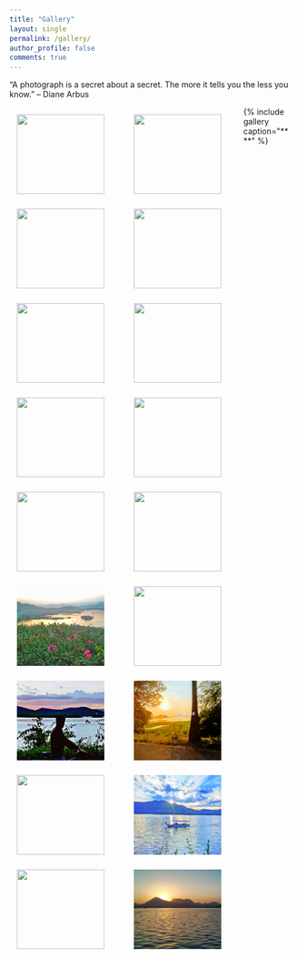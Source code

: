 ```yaml
---
title: "Gallery"
layout: single
permalink: /gallery/
author_profile: false
comments: true
---
```

“A photograph is a secret about a secret. The more it tells you the less you know.” – Diane Arbus
<style type='text/css'>
div.gallery {
  margin: 13px;
  float: left;
  width: 180px;
}

div.container{
  margin-left:auto;
  margin-right:auto;
}
div.gallery img {
  width: 11em;
  height: 10em;
  float:left;
  object-fit: cover;
}

div.page__inner-wrap{
  width:900px;
}
div.desc {
  padding: 15px;
  text-align: center;
}
</style>
  <!-- {% for image in site.pics/gallery %}
    <div class="gallery">
      <a target="_blank" href="{{image.url}}">
       <img src="{{image.url}}">
      </a>
</div> 
  {% endfor %} -->
<div class="container">
<!-- img 1-->
<div class="gallery">
  <a target="_blank" href="/pics/gallery/Udaipur_LP1.jpeg">
    <img src="/pics/gallery/Udaipur_LP1.jpeg">
  </a>
</div>
<!-- img 2 -->
<div class="gallery">
  <a target="_blank" href="/pics/gallery/Powai_Lake.jpeg">
    <img src="/pics/gallery/Powai_Lake.jpeg">
  </a>
</div>

<!-- img 3 -->
<div class="gallery">
  <a target="_blank" href="/pics/gallery/Knowledge_Tree.jpeg">
    <img src="/pics/gallery/Knowledge_Tree.jpeg">
  </a>
</div>

<!-- img 4 -->
<div class="gallery">
  <a target="_blank" href="/pics/gallery/Slides.jpeg">
    <img src="/pics/gallery/Slides.jpeg">
  </a>
</div>

<!-- img 5 -->
<div class="gallery">
  <a target="_blank" href="/pics/gallery/Sunset.jpeg">
    <img src="/pics/gallery/Sunset.jpeg" >
  </a>
</div>

<!-- img 6 -->
<div class="gallery">
  <a target="_blank" href="/pics/gallery/Convohall_IITB.jpeg">
    <img src="/pics/gallery/Convohall_IITB.jpeg">
  </a>
</div>

<!-- img 7 -->
<div class="gallery">
  <a target="_blank" href="/pics/gallery/Ropeway.jpeg">
    <img src="/pics/gallery/Ropeway.jpeg">
  </a>
</div>

<!-- img 8 -->
<div class="gallery">
  <a target="_blank" href="/pics/gallery/City.jpeg">
    <img src="/pics/gallery/City.jpeg" >
  </a>
</div>

<!-- img 9 -->
<div class="gallery">
  <a target="_blank" href="/pics/gallery/Lake_Pichola.jpeg">
    <img src="/pics/gallery/Lake_Pichola.jpeg" >
  </a>
</div>

<!-- img 10 -->
<div class="gallery">
  <a target="_blank" href="/pics/gallery/Badi_Lake.jpeg">
    <img src="/pics/gallery/Badi_Lake.jpeg">
  </a>
</div>

<!-- img 11 -->
<div class="gallery">
  <a target="_blank" href="/pics/gallery/flower.jpeg">
    <img src="/pics/gallery/flower.jpeg">
  </a>
</div>

<!-- img 12 -->
<div class="gallery">
  <a target="_blank" href="/pics/gallery/GymkhanaIITB.jpeg">
    <img src="/pics/gallery/GymkhanaIITB.jpeg">
  </a>
</div>

<!-- img 13 -->
<div class="gallery">
  <a target="_blank" href="/pics/gallery/Cycle.jpg">
    <img src="/pics/gallery/Cycle.jpg" >
  </a>
</div>

<!-- img 14 -->
<div class="gallery">
  <a target="_blank" href="/pics/gallery/Lakeside.jpg">
    <img src="/pics/gallery/Lakeside.jpg">
  </a>
</div>

<!-- img 15 -->
<div class="gallery">
  <a target="_blank" href="/pics/gallery/greenery.jpeg">
    <img src="/pics/gallery/greenery.jpeg" >
  </a>
</div>

<!-- img 16 -->
<div class="gallery">
  <a target="_blank" href="/pics/gallery/boat.jpeg">
    <img src="/pics/gallery/boat.jpeg">
  </a>
</div>

<!-- img 17
<div class="gallery">
  <a target="_blank" href="/pics/gallery/sunset_2.jpg">
    <img src="/pics/gallery/sunset_2.jpg">
  </a>
</div> -->

<!-- img 18 -->
<div class="gallery">
  <a target="_blank" href="/pics/gallery/scene.jpeg">
    <img src="/pics/gallery/scene.jpeg" >
  </a>
</div>

<!-- img 19 -->
<div class="gallery">
  <a target="_blank" href="/pics/gallery/sunset3.jpeg">
    <img src="/pics/gallery/sunset3.jpeg">
  </a>
</div>
</div>
{% include gallery caption="** **" %}

